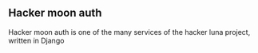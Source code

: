 ## Hacker moon auth

Hacker moon auth is one of the many services of the hacker luna project, written in Django
